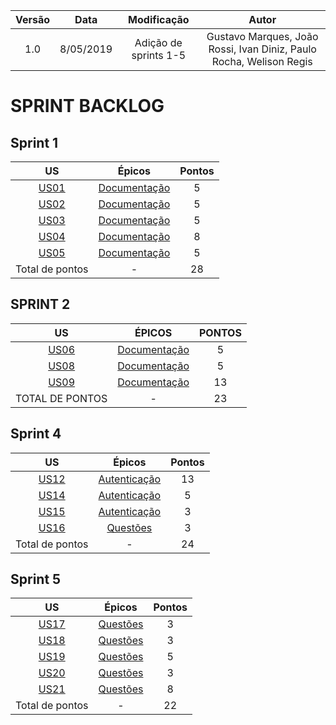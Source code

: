 |  Versão | Data | Modificação | Autor |
|  :------: | :------: | :------: | :------: |
| 1.0 | 8/05/2019 | Adição de sprints 1-5 | Gustavo Marques, João Rossi, Ivan Diniz, Paulo Rocha, Welison Regis |

# SPRINT BACKLOG

## Sprint 1
| US |Épicos |Pontos|
|:----------:|:--------------:|:------------:|
|[US01](backlog.md#us01)|[Documentação](backlog.md#ep01)|5|
|[US02](backlog.md#us02)|[Documentação](backlog.md#ep01)|5|
|[US03](backlog.md#us03)|[Documentação](backlog.md#ep01)|5|
|[US04](backlog.md#us04)|[Documentação](backlog.md#ep01)|8|
|[US05](backlog.md#us05)|[Documentação](backlog.md#ep01)|5|
|Total de pontos | - | 28|

## SPRINT 2
|  US  | ÉPICOS | PONTOS |
|  :------: | :------: | :------: |
| [US06](backlog.md#us06) | [Documentação](backlog.md#ep01) | 5 |
| [US08](backlog.md#us08)| [Documentação](backlog.md#ep01) | 5 |
| [US09](backlog.md#us06) | [Documentação](backlog.md#ep01) | 13 |
| TOTAL DE PONTOS | - | 23 |

## Sprint 4

| US |Épicos |Pontos|
|:----------:|:--------------:|:------------:|
|[US12](backlog.md#us12)|[Autenticação](backlog.md#ep02)|13|
|[US14](backlog.md#us14)|[Autenticação](backlog.md#ep02)|5|
|[US15](backlog.md#us15)|[Autenticação](backlog.md#ep02)|3|
|[US16](backlog.md#us16)|[Questões](backlog.md#ep03)|3|
|Total de pontos | - | 24|


## Sprint 5

| US |Épicos |Pontos|
|:----------:|:--------------:|:------------:|
|[US17](backlog.md#us17)|[Questões](backlog.md#ep03)|3|
|[US18](backlog.md#us18)|[Questões](backlog.md#ep03)|3|
|[US19](backlog.md#us29)|[Questões](backlog.md#ep03)|5|
|[US20](backlog.md#us20)|[Questões](backlog.md#ep03)|3|
|[US21](backlog.md#us21)|[Questões](backlog.md#ep03)|8|
|Total de pontos | - | 22|